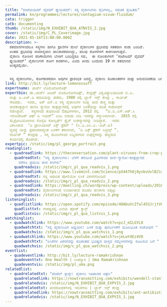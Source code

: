 ```yaml
---
title: "ಕಂಟೇಜಿಯಮ್ ವೈವಮ್‌ ಫ್ಲುಯಿಡಮ್‌: ಸಸ್ಯ ವೈರಾಣುಗಳು ವೈರಿಗಳಲ್ಲ, ಸಹಚರ ಸ್ನೇಹಿತರು"
permalink: kn/programmes/lectures/contagium-vivum-fluidum/
cata: trigger
catb: documenting
thumb: /static/img/N_EXHIBIT_QUA_ATNVIS_2.jpg
cover: /static/img/C_PL_Coverimage.jpg
date: 2021-05-16T13:00:00.000Z
description: >-
  ಶತಮಾನಗಳಿಂದಲೂ ಸಸ್ಯಗಳು ಹಾಗೂ ಪ್ರಾಣಿಗಳ ಮೇಲೆ ವೈರಾಣುಗಳ ಪ್ರಭಾವವು ಸತತವಾಗಿ ಕಂಡು ಬಂದಿದೆ.
  ಅಂತಹ ಪ್ರಭಾವವು ಸಾಮಾನ್ಯವಾಗಿ ಹಾನಿಕಾರಕವಾಗಿದ್ದು, ಹಲವು ರೋಗಗಳಿಗೆ ಕಾರಣವಾಗುತ್ತವೆ.
  ವೈರಾಣು ಸೋಂಕಿನ ಪರಿಣಾಮಗಳು ಬೆಳಕಿಗೆ ಬಂದಿದ್ದರೂ ಸಹ,  ಈ ಸೋಂಕುಗಳಿಗೆ ʼಕಂಟೇಜಮ್‌ ವೈವಮ್‌
  ಫ್ಲುಯಿಡಮ್ʼ‌ ವೈರಾಣುಗಳೇ ರೋಗ ಕಾರಕಗಳು, ಎಂದು ತಿಳಿದು ಬಂದುದು 19 ನೇ ಶತಮಾನದ
  ಅಂತ್ಯದಲ್ಲಿಯೇ. 


  ಸಸ್ಯ ವೈರಾಣುಗಳು, ರೋಗಕಾರಕವಾಗಿ ಅವುಗಳ ಪ್ರಾರಂಭಿಕ ಅವಸ್ಥೆ, ವೈರಾಣು ರೂಪಾಂತರಗಳ ಮತ್ತು ಅನುವಂಶಿಕತೆಯ ಬಗೆಗೆ ನಮ್ಮ ಅರಿವು,  ಪ್ರಾಣಿಗಳಲ್ಲಿ ಕಂಡು ಬರುವ ರೋಗಗಳ ನಿವಾರಣೆಗೆ ಹೊಸ ಬಗೆಯ ಲಸಿಕೆಗಳ ಅವಿಶ್ಕಾರ, ರೋಗ ಅಧ್ಯಯನ ಪ್ರಕ್ರಿಯೆ ಮತ್ತು ಕ್ಯಾನ್ಸರ್‌ ರೋಧಕ ಚಿಕಿತ್ಸೆಗಳಲ್ಲಿ ವೈರಾಣುಗಳ ಪಾತ್ರ ಇವೆಲ್ಲವೂ ಪ್ರಸ್ತುತ ಉಪನ್ಯಾಸದ ವಿಷಯ ವಸ್ತು.
link: http://bit.ly/lecture-lomonossoff
expertname: ಜಾರ್ಜ್‌ ಲೊಮೊನೋಸೊಫ್
expertbio: ಡಾ.ಜಾರ್ಜ್‌ ಪೀಟರ್‌ ಲೊಮೊನೋಸೊಫ್ಫ್‌, ಕೆಂಬ್ರಿಡ್ಜ್‌ ವಿಶ್ವವಿದ್ಯಾಲಯದಿಂದ ಬಿ.ಏ.
  ಮತ್ತು ಪಿ.ಎಚ್.ಡಿ ಪದವಿಯನ್ನು ಪಡೆದು, 1980 ರಲ್ಲಿ ಜ್ಹಾನ್‌ ಇನ್ಸ್ ಕೇಂದ್ರ , ನಾರ್ವಿಚ್‌
  ಸೇರಿದರು.  ಇವರು, ಆರ್‌ ಎನ್.ಎ ಸಸ್ಯ ವೈರಾಣುಗಳ ಸೂಕ್ಷ್ಮ ಜೀವ ಶಾಸ್ತ್ರ ಮತ್ತು
  ಜೀವತಂತ್ರಜ್ಞಾನ ಹಾಗೂ ನ್ಯಾನೋ ತಂತ್ರಜ್ಞಾನದಲ್ಲಿ ಅವುಗಳ ಬಳಕೆಯನ್ನು ಕುರಿತ ಸಂಶೋಧನೆ
  ನೆಡೆಸಿದ್ದಾರೆ.   ಸಸ್ಯಗಳಿಂದ ತಯಾರಿಸಿದ ಔಷಧಿಗಳಿಗಾಗಿ, 2012 ರಲ್ಲಿ   “ಬಿ.ಬಿ.ಎಸ್.ಆರ್.ಸಿ
  ಇನೋವೇಟರ್‌ ಆಫ್‌ ದಿ ಇಯರ್”‌ ಎಂಬ ಬಿರುದು ನೀಡಿ ಇವರನ್ನು ಸನ್ಮಾನಿಸಲಾಗಿದೆ.  2015 ರಲ್ಲಿ
  ಮೈಕ್ರೋಬಯೋಲಾಜಿ ಸೊಸೈಟಿ ಕೋಲ್ವರ್ಥ್‌ ಪ್ರೈಸ್‌ ಉಪನ್ಯಾಸವನ್ನು ನೀಡಿದ್ದಾರೆ.  ಇವರು
  ವಿಕಸಿಸಿರುವ  ʼದಿ ಟ್ರಾಂಸಿಯಂಟ್‌ ಎಕ್ಸ್‌ ಪ್ರೆಶನ್‌ " (ಸಿ.ಪಿ.ಎಂ.ವಿ.-ಎಚ್.ಟಿ)  
  ವ್ಯವಸ್ಥೆ ಯನ್ನು ಪ್ರಪಂಚದಾದ್ಯಂತ ಬಳಕೆಗೆ ತರಲಾಗಿದೆ, ʼದಿ ಎಕ್ಸ್ ಪ್ರೆಶನ್‌ ಸಿಸ್ಟಮ್ಸ್‌ “,
  ನಾರ್ವಿಚ್‌ “ ಕೇಂದ್ರವು , ಸಸ್ಯ ಮೂಲಗಳಿಂದ ಲಭ್ಯವಾಗುವ ಉತ್ಪನ್ನಗಳನ್ನು ಹೆಚ್ಚಿಸುವ
  ಕಾರ್ಯದಲ್ಲಿ ತೊಡಗಿದೆ.
expertpic: /static/img/pl_george_portrait.png
readinglist:
  - quadreadlink: https://theconversation.com/plant-viruses-from-crop-pathogens-to-key-players-in-bio-nanotechnology-47235
    quadreadtxt: "ಸಸ್ಯ ವೈರಾಣುಗಳು: ಬೆಳೆಗೆ ತಗುಲುವ ಕ್ರಿಮಿಗಳಿಂದ ಜೀವ-ನ್ಯಾನೋ-ತಂತ್ರಜ್ಞಾನದ
      ವರೆಗೂ ಪ್ರಮುಖ ಜೀವ ಕಣಗಳು"
    quadreadvis: /static/img/c_pl_qua_readvis_1.png
  - quadreadlink: https://www.livemint.com/Science/pX447h0j0ynbvUvlBJ1rZM/Plant-based-polio-vaccine-developed-scientists.html
    quadreadtxt: ಸಸ್ಯ ಆಧಾರಿತ ಪೋಲಿಯೋ ಲಸಿಕೆ ವಿಕಸನಗೊಂಡಿದೆ
    quadreadvis: /static/img/c_pl_qua_readvis_2.png
  - quadreadlink: https://moelling.ch/wordpress/wp-content/uploads/2018/01/Rev_Roum-_Tulipomania-3.pdf
    quadreadtxt: ವೈರಾಣುಗಳಿಂದ ಉಂಟಾಗಿರುವ ಮೊದಲ ಹಣಕಾಸು ಬಿಕ್ಕಟ್ಟು
    quadreadvis: /static/img/c_pl_qua_readvis_3.png
listeninglist:
  - quadlistlink: https://open.spotify.com/episode/40AbuVcZfal45SJrjtV8HL
    quadlisttxt: ನೇಪಥ್ಯದಲ್ಲಿ ಎಲೆಯ ಪೋಡ್ ಕ್ಯಾಸ್ಟ್
    quadlistvis: /static/img/c_pl_qua_listvis_1.png
watchinglist:
  - quadwatchlink: https://www.youtube.com/watch?v=pzJ_mILGYL8
    quadwatchtxt: "ಸಸ್ಯ ವೈರಾಣುವಿನ ಅಧ್ಯಯನ: ಬಳಕೆ ಮತ್ತು ಪುನರ್ಬಳಕೆಗೆ ಮೂಲಭೂತ ಸಂಶೋಧನೆ "
    quadwatchvis: /static/img/c_pl_qua_watchvis_1.png
  - quadwatchlink: https://www.youtube.com/watch?v=jeLwY4Ez4V8
    quadwatchtxt: "ಲಸಿಕೆಗಳ ವಿಕಸನವನ್ನು ಕುರಿತಂತಹ ಭವಿಷ್ಯದ ವಾಸ್ತವ ಸಮ್ಮೇಳನಗಳನ್ನು ರೂಪಿಸುವ ಬಗೆ "
    quadwatchvis: /static/img/c_pl_qua_watchvis_2.png
eventlist:
  - quadeventlink: http://bit.ly/lecture-ramakrishnan
    quadeventtxt: One Health | ಉಪನ್ಯಾಸ | Uma Ramakrishnan
    quadeventvis: /static/img/pl_uma.png
relatedlist:
  - quadrelatedtxt: "ವೆಂಡೆಲ್‌ ಸ್ಟಾನ್ಲೇ: ವೈರಾಣು ಇತಿಹಾಸದ ಚಿತ್ರಣ"
    quadrelatedlink: https://nowtransmitting.com/exhibits/wendell-stanley/
    quadrelatedvis: /static/img/N_EXHIBIT_QUA_EXPVIS_2.jpg
  - quadrelatedtxt: ಜೀವರೋಧಕಗಳಲ್ಲಿ ಇರುವೆಗಳು | ಜ್ಹಾನ್‌ ಇನ್ಸ್ ಕೇಂದ್ರ
    quadrelatedlink: https://nowtransmitting.com/exhibits/ant-antibiotics/
    quadrelatedvis: /static/img/N_EXHIBIT_QUA_EXPVIS_1.jpg
---
```


